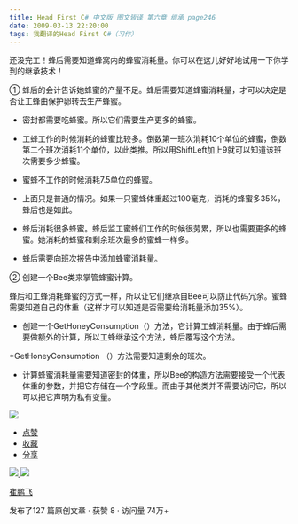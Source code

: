 ```yaml
---
title: Head First C# 中文版 图文皆译 第六章 继承 page246
date: 2009-03-13 22:20:00
tags: 我翻译的Head First C#（习作）
---
```

还没完工！蜂后需要知道蜂窝内的蜂蜜消耗量。你可以在这儿好好地试用一下你学到的继承技术！

①  蜂后的会计告诉她蜂蜜的产量不足。蜂后需要知道蜂蜜消耗量，才可以决定是否让工蜂由保护卵转去生产蜂蜜。

*  密封都需要吃蜂蜜。所以它们需要生产更多的蜂蜜。 

*  工蜂工作的时候消耗的蜂蜜比较多。倒数第一班次消耗10个单位的蜂蜜，倒数第二个班次消耗11个单位，以此类推。所以用ShiftLeft加上9就可以知道该班次需要多少蜂蜜。 

*  蜜蜂不工作的时候消耗7.5单位的蜂蜜。 

*  上面只是普通的情况。如果一只蜜蜂体重超过100毫克，消耗的蜂蜜多35%，蜂后也是如此。 

*  蜂后消耗很多蜂蜜。蜂后监工蜜蜂们工作的时候很劳累，所以也需要更多的蜂蜜。她消耗的蜂蜜和剩余班次最多的蜜蜂一样多。 

*  蜂后需要向班次报告中添加蜂蜜消耗量。 

②  创建一个Bee类来掌管蜂蜜计算。

蜂后和工蜂消耗蜂蜜的方式一样，所以让它们继承自Bee可以防止代码冗余。蜜蜂需要知道自己的体重（这样才可以知道是否需要给消耗量添加35%）。

*  创建一个GetHoneyConsumption（）方法，它计算工蜂消耗量。由于蜂后需要做额外的计算，所以工蜂继承这个方法，蜂后覆写这个方法。 

*GetHoneyConsumption  （）方法需要知道剩余的班次。 

*  计算蜂蜜消耗量需要知道密封的体重，所以Bee的构造方法需要接受一个代表体重的参数，并把它存储在一个字段里。而由于其他类并不需要访问它，所以可以把它声明为私有变量。 

![](https://p-blog.csdn.net/images/p_blog_csdn_net/cuipengfei1/EntryImages/20090313/2009-03-13_22-15-39.jpg)

  * [ 点赞  ](javascript:;)
  * [ 收藏  ](javascript:;)
  * [ 分享 ](javascript:;)

[ ![](https://profile.csdnimg.cn/5/2/5/3_cuipengfei1)
![](https://g.csdnimg.cn/static/user-reg-year/1x/11.png)
](https://blog.csdn.net/cuipengfei1)

[ 崔鹏飞 ](https://blog.csdn.net/cuipengfei1)

发布了127 篇原创文章  ·  获赞 8  ·  访问量 74万+

